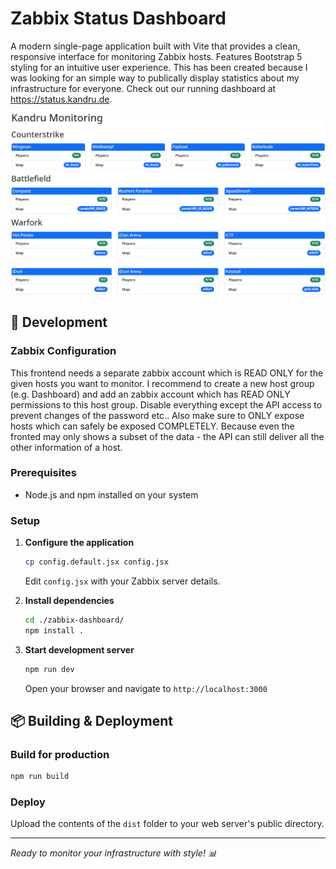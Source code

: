 # Zabbix Status Dashboard

A modern single-page application built with Vite that provides a clean, responsive interface for monitoring Zabbix hosts. Features Bootstrap 5 styling for an intuitive user experience. This has been created because I was looking for an simple way to publically display statistics about my infrastructure for everyone. Check out our running dashboard at https://status.kandru.de.

![Screenshot](screenshot.png)

## 🚀 Development

### Zabbix Configuration

This frontend needs a separate zabbix account which is READ ONLY for the given hosts you want to monitor. I recommend to create a new host group (e.g. Dashboard) and add an zabbix account which has READ ONLY permissions to this host group. Disable everything except the API access to prevent changes of the password etc.. Also make sure to ONLY expose hosts which can safely be exposed COMPLETELY. Because even the fronted may only shows a subset of the data - the API can still deliver all the other information of a host.

### Prerequisites
- Node.js and npm installed on your system

### Setup
1. **Configure the application**
    ```bash
    cp config.default.jsx config.jsx
    ```
    Edit `config.jsx` with your Zabbix server details.

2. **Install dependencies**
    ```bash
    cd ./zabbix-dashboard/
    npm install .
    ```

3. **Start development server**
    ```bash
    npm run dev
    ```
    Open your browser and navigate to `http://localhost:3000`

## 📦 Building & Deployment

### Build for production
```bash
npm run build
```

### Deploy
Upload the contents of the `dist` folder to your web server's public directory.

---

*Ready to monitor your infrastructure with style! 📊*
